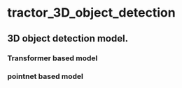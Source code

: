 # tractor_3D_object_detection

## 3D object detection model.

### Transformer based model
### pointnet based model